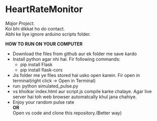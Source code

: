# HeartRateMonitor
_Major Project._ <br>
Koi bhi dikkat ho do contact.<br>
Abhi ke liye ignore arduino scripts folder.<br>

__HOW TO RUN ON YOUR COMPUTER__

* Download the files from github aur ek folder me save kardo
* Install python agar nhi hai. Fir following commands:
  * pip install Flask
  * pip install flask-cors
* Jis folder me ye files stored hai usko open karein. Fir open in terminal(right click -> Open in Terminal)
* run: python simulated_pulse.py
* vs kholkar index.html aur script.js compile karke chalaye. Agar live server hai toh web browser automatcally khul jana chahiye.
* Enjoy your random pulse rate<br>
  **OR**<br>
 Open vs code and clone this repository.(Better way)
